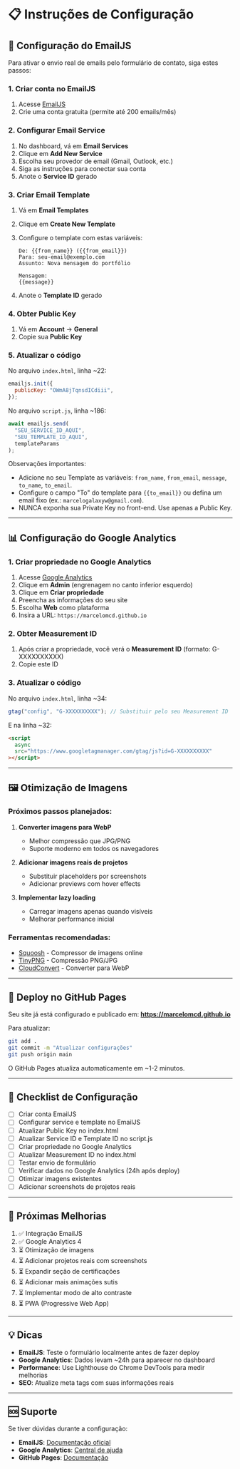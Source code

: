 # 📋 Instruções de Configuração

## 🔧 Configuração do EmailJS

Para ativar o envio real de emails pelo formulário de contato, siga estes passos:

### 1. Criar conta no EmailJS

1. Acesse [EmailJS](https://www.emailjs.com/)
2. Crie uma conta gratuita (permite até 200 emails/mês)

### 2. Configurar Email Service

1. No dashboard, vá em **Email Services**
2. Clique em **Add New Service**
3. Escolha seu provedor de email (Gmail, Outlook, etc.)
4. Siga as instruções para conectar sua conta
5. Anote o **Service ID** gerado

### 3. Criar Email Template

1. Vá em **Email Templates**
2. Clique em **Create New Template**
3. Configure o template com estas variáveis:

   ```
   De: {{from_name}} ({{from_email}})
   Para: seu-email@exemplo.com
   Assunto: Nova mensagem do portfólio

   Mensagem:
   {{message}}
   ```

4. Anote o **Template ID** gerado

### 4. Obter Public Key

1. Vá em **Account** → **General**
2. Copie sua **Public Key**

### 5. Atualizar o código

No arquivo `index.html`, linha ~22:

```javascript
emailjs.init({
  publicKey: "OWmA8jTqnsdICdiii",
});
```

No arquivo `script.js`, linha ~186:

```javascript
await emailjs.send(
  "SEU_SERVICE_ID_AQUI",
  "SEU_TEMPLATE_ID_AQUI",
  templateParams
);
```

Observações importantes:

- Adicione no seu Template as variáveis: `from_name`, `from_email`, `message`, `to_name`, `to_email`.
- Configure o campo "To" do template para `{{to_email}}` ou defina um email fixo (ex.: `marcelogalaxyw@gmail.com`).
- NUNCA exponha sua Private Key no front-end. Use apenas a Public Key.

---

## 📊 Configuração do Google Analytics

### 1. Criar propriedade no Google Analytics

1. Acesse [Google Analytics](https://analytics.google.com/)
2. Clique em **Admin** (engrenagem no canto inferior esquerdo)
3. Clique em **Criar propriedade**
4. Preencha as informações do seu site
5. Escolha **Web** como plataforma
6. Insira a URL: `https://marcelomcd.github.io`

### 2. Obter Measurement ID

1. Após criar a propriedade, você verá o **Measurement ID** (formato: G-XXXXXXXXXX)
2. Copie este ID

### 3. Atualizar o código

No arquivo `index.html`, linha ~34:

```javascript
gtag("config", "G-XXXXXXXXXX"); // Substituir pelo seu Measurement ID
```

E na linha ~32:

```html
<script
  async
  src="https://www.googletagmanager.com/gtag/js?id=G-XXXXXXXXXX"
></script>
```

---

## 🖼️ Otimização de Imagens

### Próximos passos planejados:

1. **Converter imagens para WebP**

   - Melhor compressão que JPG/PNG
   - Suporte moderno em todos os navegadores

2. **Adicionar imagens reais de projetos**

   - Substituir placeholders por screenshots
   - Adicionar previews com hover effects

3. **Implementar lazy loading**
   - Carregar imagens apenas quando visíveis
   - Melhorar performance inicial

### Ferramentas recomendadas:

- [Squoosh](https://squoosh.app/) - Compressor de imagens online
- [TinyPNG](https://tinypng.com/) - Compressão PNG/JPG
- [CloudConvert](https://cloudconvert.com/) - Converter para WebP

---

## 🚀 Deploy no GitHub Pages

Seu site já está configurado e publicado em:
**https://marcelomcd.github.io**

Para atualizar:

```bash
git add .
git commit -m "Atualizar configurações"
git push origin main
```

O GitHub Pages atualiza automaticamente em ~1-2 minutos.

---

## 📝 Checklist de Configuração

- [ ] Criar conta EmailJS
- [ ] Configurar service e template no EmailJS
- [ ] Atualizar Public Key no index.html
- [ ] Atualizar Service ID e Template ID no script.js
- [ ] Criar propriedade no Google Analytics
- [ ] Atualizar Measurement ID no index.html
- [ ] Testar envio de formulário
- [ ] Verificar dados no Google Analytics (24h após deploy)
- [ ] Otimizar imagens existentes
- [ ] Adicionar screenshots de projetos reais

---

## 🎯 Próximas Melhorias

1. ✅ Integração EmailJS
2. ✅ Google Analytics 4
3. ⏳ Otimização de imagens
4. ⏳ Adicionar projetos reais com screenshots
5. ⏳ Expandir seção de certificações
6. ⏳ Adicionar mais animações sutis
7. ⏳ Implementar modo de alto contraste
8. ⏳ PWA (Progressive Web App)

---

## 💡 Dicas

- **EmailJS**: Teste o formulário localmente antes de fazer deploy
- **Google Analytics**: Dados levam ~24h para aparecer no dashboard
- **Performance**: Use Lighthouse do Chrome DevTools para medir melhorias
- **SEO**: Atualize meta tags com suas informações reais

---

## 🆘 Suporte

Se tiver dúvidas durante a configuração:

- **EmailJS**: [Documentação oficial](https://www.emailjs.com/docs/)
- **Google Analytics**: [Central de ajuda](https://support.google.com/analytics)
- **GitHub Pages**: [Documentação](https://docs.github.com/pages)
